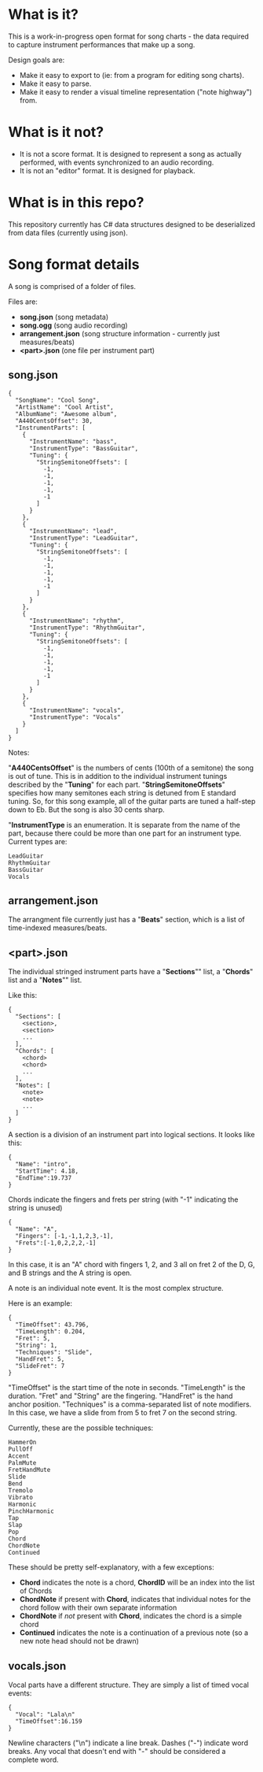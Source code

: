 # What is it?
This is a work-in-progress open format for song charts - the data required to capture instrument performances that make up a song.

Design goals are:
- Make it easy to export to (ie: from a program for editing song charts).
- Make it easy to parse.
- Make it easy to render a visual timeline representation ("note highway") from.

# What is it not?
 - It is not a score format. It is designed to represent a song as actually performed, with events synchronized to an audio recording.
 - It is not an "editor" format. It is designed for playback.

# What is in this repo?
This repository currently has C# data structures designed to be deserialized from data files (currently using json).

# Song format details
A song is comprised of a folder of files.

Files are:
- **song.json** (song metadata)
- **song.ogg** (song audio recording)
- **arrangement.json** (song structure information - currently just measures/beats)
- **\<part\>.json** (one file per instrument part)

## song.json

```
{
  "SongName": "Cool Song",
  "ArtistName": "Cool Artist",
  "AlbumName": "Awesome album",
  "A440CentsOffset": 30,
  "InstrumentParts": [
    {
      "InstrumentName": "bass",
      "InstrumentType": "BassGuitar",
      "Tuning": {
        "StringSemitoneOffsets": [
          -1,
          -1,
          -1,
          -1,
          -1
        ]
      }
    },
    {
      "InstrumentName": "lead",
      "InstrumentType": "LeadGuitar",
      "Tuning": {
        "StringSemitoneOffsets": [
          -1,
          -1,
          -1,
          -1,
          -1
        ]
      }
    },
    {
      "InstrumentName": "rhythm",
      "InstrumentType": "RhythmGuitar",
      "Tuning": {
        "StringSemitoneOffsets": [
          -1,
          -1,
          -1,
          -1,
          -1
        ]
      }
    },
    {
      "InstrumentName": "vocals",
      "InstrumentType": "Vocals"
    }
  ]
}
```

Notes:

"**A440CentsOffset**" is the numbers of cents (100th of a semitone) the song is out of tune. This is in addition to the individual instrument tunings described by the "**Tuning**" for each part. "**StringSemitoneOffsets**" specifies how many semitones each string is detuned from E standard tuning. So, for this song example, all of the guitar parts are tuned a half-step down to Eb. But the song is also 30 cents sharp.

"**InstrumentType** is an enumeration. It is separate from the name of the part, because there could be more than one part for an instrument type. Current types are:

```
LeadGuitar
RhythmGuitar
BassGuitar
Vocals
```

## arrangement.json
The arrangment file currently just has a "**Beats**" section, which is a list of time-indexed measures/beats.

## \<part\>.json
The individual stringed instrument parts have a "**Sections**"" list, a "**Chords**" list and a "**Notes**"" list.

Like this:

```
{
  "Sections": [
    <section>,
    <section>
    ...
  ],
  "Chords": [
    <chord>
    <chord>
    ...
  ],
  "Notes": [
    <note>
    <note>
    ...
  ]
}
```

A section is a division of an instrument part into logical sections. It looks like this:

```
{
  "Name": "intro",
  "StartTime": 4.18,
  "EndTime":19.737
}
```

Chords indicate the fingers and frets per string (with "-1" indicating the string is unused)

```
{
  "Name": "A",
  "Fingers": [-1,-1,1,2,3,-1],
  "Frets":[-1,0,2,2,2,-1]
}
```
In this case, it is an "A" chord with fingers 1, 2, and 3 all on fret 2 of the D, G, and B strings and the A string is open.

A note is an individual note event. It is the most complex structure.

Here is an example:

```
{
  "TimeOffset": 43.796,
  "TimeLength": 0.204,
  "Fret": 5,
  "String": 1,
  "Techniques": "Slide",
  "HandFret": 5,
  "SlideFret": 7
}
```
"TimeOffset" is the start time of the note in seconds. "TimeLength" is the duration. "Fret" and "String" are the fingering. "HandFret" is the hand anchor position. "Techniques" is a comma-separated list of note modifiers. In this case, we have a slide from from 5 to fret 7 on the second string.

Currently, these are the possible techniques:

```
HammerOn 
PullOff 
Accent 
PalmMute 
FretHandMute 
Slide 
Bend 
Tremolo 
Vibrato 
Harmonic 
PinchHarmonic 
Tap 
Slap 
Pop 
Chord 
ChordNote 
Continued 
```

These should be pretty self-explanatory, with a few exceptions:
- **Chord** indicates the note is a chord, **ChordID** will be an index into the list of Chords
- **ChordNote** if present with **Chord**, indicates that individual notes for the chord follow with their own separate information
- **ChordNote** if *not* present with **Chord**, indicates the chord is a simple chord
- **Continued** indicates the note is a continuation of a previous note (so a new note head should not be drawn)

## vocals.json
Vocal parts have a different structure. They are simply a list of timed vocal events:

```
{
  "Vocal": "Lala\n"
  "TimeOffset":16.159
}
```

Newline characters ("\n") indicate a line break. Dashes ("-") indicate word breaks. Any vocal that doesn't end with "-" should be considered a complete word.
